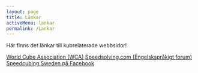 ```yaml
---
layout: page
title: Länkar
activeMenu: lankar
permalink: /Lankar
--- 
```


Här finns det länkar till kubrelaterade webbsidor!

<div class="list-group">
    <a class="list-group-item" target="_blank" href="http://www.worldcubeassociation.org">World Cube Association (WCA)</a>
    <a class="list-group-item" target="_blank" href="http://www.speedsolving.com">Speedsolving.com (Engelskspråkigt forum)</a>
    <a class="list-group-item" target="_blank" href="https://www.facebook.com/groups/226126407404640/">Speedcubing Sweden på Facebook</a>
</div>